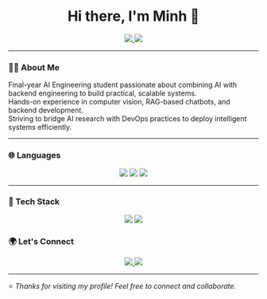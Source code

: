 <!-- Header -->
<h1 align="center">Hi there, I'm Minh 👋</h1>

<!-- Social links -->
<p align="center">
  <a href="https://www.linkedin.com/in/minh-nguy%E1%BB%85n-639246189/" target="_blank">
    <img src="https://img.shields.io/badge/-Minh%20Nguyen-blue?style=flat-square&logo=Linkedin&logoColor=white" />
  </a>
  <a href="mailto:trucnguyen201173@gmail.com" target="_blank">
    <img src="https://img.shields.io/badge/-Gmail-c14438?style=flat-square&logo=Gmail&logoColor=white" />
  </a>
</p>

---

### 👨‍💻 About Me

Final-year AI Engineering student passionate about combining AI with backend engineering to build practical, scalable systems.  
Hands-on experience in computer vision, RAG-based chatbots, and backend development.  
Striving to bridge AI research with DevOps practices to deploy intelligent systems efficiently.

---

### 🌐 Languages

<p align="center">
  <img src="https://img.shields.io/badge/-Vietnamese-00BFFF?style=for-the-badge" />
  <img src="https://img.shields.io/badge/-English-1E90FF?style=for-the-badge" />
  <img src="https://img.shields.io/badge/-German-4682B4?style=for-the-badge" />
</p>

---

### 🧠 Tech Stack

<p align="center">
  <img src="https://skillicons.dev/icons?i=python,java,js,ts,nodejs,express,flask,fastapi,postgres,mongodb,docker,git,html,css,react,pytorch,sklearn" />
  <img src="https://img.shields.io/badge/Neo4j-008CC1?style=for-the-badge&logo=neo4j&logoColor=white" />
</p>

### 🌍 Let's Connect

<p align="center">
  <a href="https://www.linkedin.com/in/minh-nguy%E1%BB%85n-639246189/" target="_blank">
    <img src="https://img.shields.io/badge/-LinkedIn-blue?style=for-the-badge&logo=linkedin&logoColor=white" />
  </a>
  <a href="mailto:trucnguyen201173@gmail.com" target="_blank">
    <img src="https://img.shields.io/badge/-Gmail-D14836?style=for-the-badge&logo=gmail&logoColor=white" />
  </a>
</p>

---

⭐️ *Thanks for visiting my profile! Feel free to connect and collaborate.*
